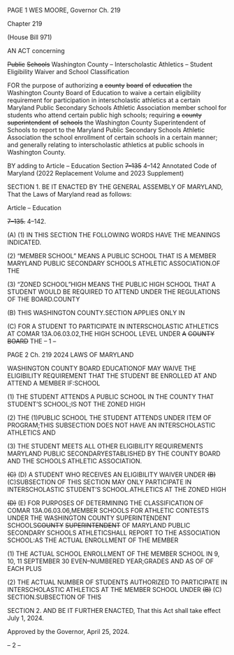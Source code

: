 PAGE 1
WES MOORE, Governor Ch. 219

Chapter 219

(House Bill 971)

AN ACT concerning

~~Public~~ ~~Schools~~ Washington County – Interscholastic Athletics – Student
Eligibility Waiver and School Classification

FOR the purpose of authorizing ~~a~~ ~~county~~ ~~board~~ ~~of~~ ~~education~~ the Washington County Board
of Education to waive a certain eligibility requirement for participation in
interscholastic athletics at a certain Maryland Public Secondary Schools Athletic
Association member school for students who attend certain public high schools;
requiring ~~a~~ ~~county~~ ~~superintendent~~ ~~of~~ ~~schools~~ the Washington County
Superintendent of Schools to report to the Maryland Public Secondary Schools
Athletic Association the school enrollment of certain schools in a certain manner;
and generally relating to interscholastic athletics at public schools in Washington
County.

BY adding to
Article – Education
Section ~~7–135~~ 4–142
Annotated Code of Maryland
(2022 Replacement Volume and 2023 Supplement)

SECTION 1. BE IT ENACTED BY THE GENERAL ASSEMBLY OF MARYLAND,
That the Laws of Maryland read as follows:

Article – Education

~~7–135.~~ 4–142.

(A) (1) IN THIS SECTION THE FOLLOWING WORDS HAVE THE MEANINGS
INDICATED.

(2) “MEMBER SCHOOL” MEANS A PUBLIC SCHOOL THAT IS A MEMBER
MARYLAND PUBLIC SECONDARY SCHOOLS ATHLETIC ASSOCIATION.OF THE

(3) “ZONED SCHOOL”HIGH MEANS THE PUBLIC HIGH SCHOOL THAT
A STUDENT WOULD BE REQUIRED TO ATTEND UNDER THE REGULATIONS OF THE
BOARD.COUNTY

(B) THIS WASHINGTON COUNTY.SECTION APPLIES ONLY IN

(C) FOR A STUDENT TO PARTICIPATE IN INTERSCHOLASTIC ATHLETICS AT
COMAR 13A.06.03.02,THE HIGH SCHOOL LEVEL UNDER ~~A~~ ~~COUNTY~~ ~~BOARD~~ THE
– 1 –

PAGE 2
Ch. 219 2024 LAWS OF MARYLAND

WASHINGTON COUNTY BOARD EDUCATIONOF MAY WAIVE THE ELIGIBILITY
REQUIREMENT THAT THE STUDENT BE ENROLLED AT AND ATTEND A MEMBER
IF:SCHOOL

(1) THE STUDENT ATTENDS A PUBLIC SCHOOL IN THE COUNTY THAT
STUDENT’S SCHOOL;IS NOT THE ZONED HIGH

(2) THE (1)PUBLIC SCHOOL THE STUDENT ATTENDS UNDER ITEM OF
PROGRAM;THIS SUBSECTION DOES NOT HAVE AN INTERSCHOLASTIC ATHLETICS
AND

(3) THE STUDENT MEETS ALL OTHER ELIGIBILITY REQUIREMENTS
MARYLAND PUBLIC SECONDARYESTABLISHED BY THE COUNTY BOARD AND THE
SCHOOLS ATHLETIC ASSOCIATION.

~~(C)~~ (D) A STUDENT WHO RECEIVES AN ELIGIBILITY WAIVER UNDER
~~(B)~~ (C)SUBSECTION OF THIS SECTION MAY ONLY PARTICIPATE IN INTERSCHOLASTIC
STUDENT’S SCHOOL.ATHLETICS AT THE ZONED HIGH

~~(D)~~ (E) FOR PURPOSES OF DETERMINING THE CLASSIFICATION OF
COMAR 13A.06.03.06,MEMBER SCHOOLS FOR ATHLETIC CONTESTS UNDER THE
WASHINGTON COUNTY SUPERINTENDENT SCHOOLS~~COUNTY~~ ~~SUPERINTENDENT~~ OF
MARYLAND PUBLIC SECONDARY SCHOOLS ATHLETICSHALL REPORT TO THE
ASSOCIATION SCHOOL:AS THE ACTUAL ENROLLMENT OF THE MEMBER

(1) THE ACTUAL SCHOOL ENROLLMENT OF THE MEMBER SCHOOL IN
9, 10, 11 SEPTEMBER 30 EVEN–NUMBERED YEAR;GRADES AND AS OF OF EACH PLUS

(2) THE ACTUAL NUMBER OF STUDENTS AUTHORIZED TO
PARTICIPATE IN INTERSCHOLASTIC ATHLETICS AT THE MEMBER SCHOOL UNDER
~~(B)~~ (C) SECTION.SUBSECTION OF THIS

SECTION 2. AND BE IT FURTHER ENACTED, That this Act shall take effect July
1, 2024.

Approved by the Governor, April 25, 2024.

– 2 –